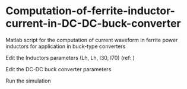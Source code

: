 # Computation-of-ferrite-inductor-current-in-DC-DC-buck-converter

Matlab script for the computation of current waveform in ferrite power inductors for application in buck-type converters

Edit the Inductors parameters (Lh, Lh, I30, I70) (ref: )

Edit the DC-DC buck converter parameters 

Run the simulation
